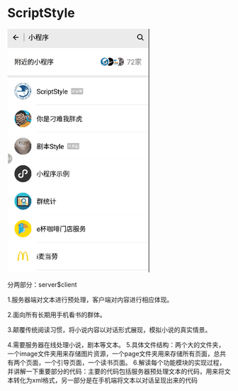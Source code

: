
# ScriptStyle
![image](https://github.com/XunMrh/ScriptStyle/blob/master/DemoShow.gif)


分两部分：server$client

1.服务器端对文本进行预处理，客户端对内容进行相应体现。

2.面向所有长期用手机看书的群体。

3.颠覆传统阅读习惯，将小说内容以对话形式展现，模拟小说的真实情景。

4.需要服务器在线处理小说，剧本等文本。
5.具体文件结构：两个大的文件夹，一个image文件夹用来存储图片资源，一个page文件夹用来存储所有页面，总共有两个页面，一个引导页面，一个读书页面。
6.解读每个功能模块的实现过程，并讲解一下重要部分的代码：主要的代码包括服务器预处理文本的代码，用来将文本转化为xml格式，另一部分是在手机端将文本以对话呈现出来的代码

